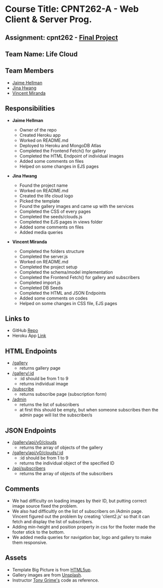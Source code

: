 # Course Title: CPNT262-A - Web Client & Server Prog.

## Assignment: cpnt262 - [Final Project](https://github.com/sait-wbdv/assessments/tree/master/cpnt262/final)

## Team Name: Life Cloud

## Team Members

  - [Jaime Hellman](https://github.com/j-hellman)
  - [Jina Hwang](https://github.com/geumjinhwang)
  - [Vincent Miranda](https://github.com/vinceldric)

## Responsibilities
  - **Jaime Hellman**
    - Owner of the repo
    - Created Heroku app
    - Worked on README.md
    - Deployed to Heroku and MongoDB Atlas
    - Completed the Frontend Fetch() for gallery
    - Completed the HTML Endpoint of individual images
    - Added some comments on files
    - Helped on some changes in EJS pages
  
  - **Jina Hwang**
    - Found the project name
    - Worked on README.md
    - Created the life cloud logo
    - Picked the template
    - Found the gallery images and came up with the services
    - Completed the CSS of every pages 
    - Completed the seeds/clouds.js
    - Completed the EJS pages in views folder
    - Added some comments on files
    - Added media queries 

  - **Vincent Miranda**
    - Completed the folders structure
    - Completed the server.js
    - Worked on README.md
    - Completed the project setup
    - Completed the schema/model implementation
    - Completed the Frontend Fetch() for gallery and subscribers
    - Completed import.js
    - Completed DB Seeds
    - Completed the HTML and JSON Endpoints
    - Added some comments on codes
    - Helped on some changes in CSS file, EJS pages

## Links to
  - GitHub [Repo](https://github.com/j-hellman/cpnt262-finalProject)
  - Heroku App [Link](https://cpnt262-final-project.herokuapp.com/)

## HTML Endpoints
  - [/gallery](https://cpnt262-final-project.herokuapp.com/gallery)
    - returns gallery page
  - [/gallery/:id](https://cpnt262-final-project.herokuapp.com/gallery/1) 
    - :id should be from 1 to 9
    - returns individual image
  - [/subscribe](https://cpnt262-final-project.herokuapp.com/subscribe)
    - returns subscribe page (subscription form)
  - [/admin](https://cpnt262-final-project.herokuapp.com/admin)
    - returns the list of subscribers
    - at first this should be empty, but when someone subscribes then the admin page will list the subscriber/s

## JSON Endpoints
  - [/gallery/api/v0/clouds](https://cpnt262-final-project.herokuapp.com/gallery/api/v0/clouds)
    - returns the array of objects of the gallery
  - [/gallery/api/v0/clouds/:id](https://cpnt262-final-project.herokuapp.com/gallery/api/v0/clouds/1)
    - :id should be from 1 to 9
    - returns the individual object of the specified ID
  - [/api/subscribers](https://cpnt262-final-project.herokuapp.com/api/subscribers)
    - returns the array of objects of the subscribers

## Comments
  - We had difficulty on loading images by their ID, but putting correct image source fixed the problem. 
  - We also had difficultly on the list of subscribers on /Admin page. Vincent figured out the problem by creating 'client2.js' so that it can fetch and display the list of subscribers.
  - Adding min-height and position property in css for the footer made the footer stick to the bottom. 
  - We added media queries for navigation bar, logo and gallery to make them responsive.

## Assets
  - Template Big Picture is from [HTML5up](https://html5up.net/).
  - Gallery images are from [Unsplash](https://unsplash.com).
  - Instructor [Tony Grime's](https://github.com/acidtone) code as reference.